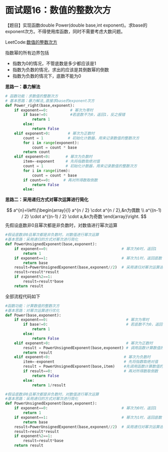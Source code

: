 # 面试题16：数值的整数次方



【题目】实现函数double Power(double base,int exponent)。求base的exponent次方。不得使用库函数，同时不需要考虑大数问题。



LeetCode:[数值的整数次方](https://leetcode-cn.com/problems/shu-zhi-de-zheng-shu-ci-fang-lcof/)



指数幂的所有边界包括

- 指数为0的情况，不管底数是多少都应该是1
- 指数为负数的情况，求出的应该是其倒数幂的倒数
- 指数为负数的情况下，底数不能为0



**思路一：暴力解法**



```Python
# 函数功能：求数值的整数次方
# 基本思路：暴力解法,直接求base的exponent次方
def Power_right(base,exponent):
    if exponent==0:          # 幂次为零时
        if base!=0:          #若底数不为0，返回1，反之报错
            return 1
        else:
            return False
    elif exponent>0:        # 幂次为正数时
        count = 1           # 初始化计数器，用来记录数值的整数次方
        for i in range(exponent):
            count = count * base
        return count
    elif exponent<0:       # 幂次为负数时
        item=-exponent     # 先将指数取绝对值
        count = 1          # 初始化计数器，用来记录数值的整数次方
        for i in range(item):
            count = count * base
        if count==0:      # 再对所得数取倒数
            return False
        else:
```

**思路二：采用递归方式对幂次运算进行简化**





$$
a^{n}=\left\{\begin{array}{l}
a^{n / 2} \cdot a^{n / 2},&n为偶数 \\
a^{(n-1) / 2} \cdot a^{(n-1) / 2} \cdot a,&n为奇数
\end{array}\right.
$$
先假设底数非0且幂次都是非负数时，对数值进行幂次运算

```python
#假设底数非0且幂次都是非负数时，对数值进行幂次运算
#基本思路：采用递归的方式对幂次进行简化
def PowerUnsignedExponent(base,exponent):
    if exponent==0:                                 # 幂次为0时，返回1
        return 1
    if exponent==1:                                 # 幂次为1时，返回底数
        return base
    result=PowerUnsignedExponent(base,exponent//2)  # 采用递归对幂次运算进行加速运算
    result=result*result
    if exponent%2==1:
        result=result*base
    return result
```

全部流程代码如下

```python
#函数功能：计算数值的整数次方
#基本思路：对幂次运算进行优化
def Power(base,exponent):
    if exponent==0:                                   # 幂次为零时
        if base!=0:                                   # 若底数不为0，返回1，反之报错
            return 1
        else:
            return False
    elif exponent>0:                                  # 幂次为正数时
        result = PowerUnsignedExponent(base,exponent) # 调用函数计算数值的幂次
        return result
    elif exponent<0:                                 # 幂次为负数时
        item=-exponent                               # 先将指数取绝对值
        result = PowerUnsignedExponent(base,item)    #先调用函数计算数值的正数幂次
        if result==0:                                # 再对所得数取倒数
            return False
        else:
            return 1/result

#假设底数非0且幂次都是非负数时，对数值进行幂次运算
#基本思路：采用递归的方式对幂次进行简化
def PowerUnsignedExponent(base,exponent):
    if exponent==0:                                 # 幂次为0时，返回1
        return 1
    if exponent==1:                                 # 幂次为1时，返回底数
        return base
    result=PowerUnsignedExponent(base,exponent//2)  # 采用递归对幂次运算进行加速运算
    result=result*result
    if exponent%2==1:
        result=result*base
    return result
```

